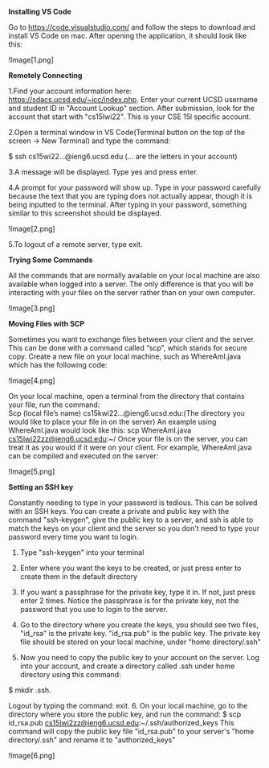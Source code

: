 **Installing VS Code**

Go to https://code.visualstudio.com/ and follow the steps to download and install VS Code on mac. After opening the application, it should look like this: 

!Image[1.png]

**Remotely Connecting**

1.Find your account information here: https://sdacs.ucsd.edu/~icc/index.php. Enter your current UCSD username and student ID in "Account Lookup" section. After submission, look for the account that start with "cs15lwi22". This is your CSE 15l specific account. 

2.Open a terminal window in VS Code(Terminal button on the top of the screen -> New Terminal) and type the command: 

$ ssh cs15wi22…@ieng6.ucsd.edu 
(... are the letters in your account)

3.A message will be displayed. Type yes and press enter. 

4.A prompt for your password will show up. Type in your password carefully because the text that you are typing does not actually appear, though it is being inputted to the terminal. After typing in your password, something similar to this screenshot should be displayed. 

!Image[2.png]

5.To logout of a remote server, type exit.

**Trying Some Commands**

All the commands that are normally available on your local machine are also available when logged into a server. The only difference is that you will be interacting with your files on the server rather than on your own computer. 

!Image[3.png]

**Moving Files with SCP**

Sometimes you want to exchange files between your client and the server. This can be done with a command called “scp”, which stands for secure copy. Create a new file on your local machine, such as WhereAmI.java which has the following code:

!Image[4.png]

On your local machine, open a terminal from the directory that contains your file, run the command:  
Scp (local file’s name) cs15kwi22…@ieng6.ucsd.edu:(The directory you would like to place your file in on the server)
An example using WhereAmI.java would look like this: 
scp WhereAmI.java cs15lwi22zz@ieng6.ucsd.edu:~/
Once your file is on the server, you can treat it as you would if it were on your client. For example, WhereAmI.java can be compiled and executed on the server: 

!Image[5.png]

**Setting an SSH key**

Constantly needing to type in your password is tedious. This can be solved with an SSH keys. You can create a private and public key with the command "ssh-keygen", give the public key to a server, and ssh is able to match the keys on your client and the server so you don't need to type your password every time you want to login. 
1. Type "ssh-keygen" into your terminal
2. Enter where you want the keys to be created, or just press enter to create them in the default directory
3. If you want a passphrase for the private key, type it in. If not, just press enter 2 times. Notice the passphrase is for the private key, not the password that you use to login to the server. 


4. Go to the directory where you create the keys, you should see two files, "id_rsa" is the private key. "id_rsa.pub" is the public key. The private key file should be stored on your local machine, under "home directory/.ssh"
5. Now you need to copy the public key to your account on the server. Log into your account, and create a directory called .ssh under home directory using this command:
 
$ mkdir .ssh.
 
Logout by typing the command: exit. 
6. On your local machine, go to the directory where you store the public key, and run the command:
$  scp id_rsa.pub cs15lwi2zz@ieng6.ucsd.edu:~/.ssh/authorized_keys
This command will copy the public key file "id_rsa.pub" to your server's "home directory/.ssh" and rename it to "authorized_keys"

!Image[6.png]